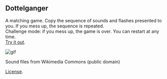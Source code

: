 Dottelganger
-----

A matching game. Copy the sequence of sounds and flashes presented to you. If you mess up, the sequence is repeated. <br />
Challenge mode: if you mess up, the game is over.  You can restart at any time. <br /> [Try it out](http://codepen.io/amnavor/full/yVqMLp).

![gif](https://cloud.githubusercontent.com/assets/12720744/21557647/51855f34-cde4-11e6-91ee-1f7859a4844d.gif)

Sound files from Wikimedia Commons (public domain)

[License](http://codepen.io/amnavor/pen/yVqMLp/license).
